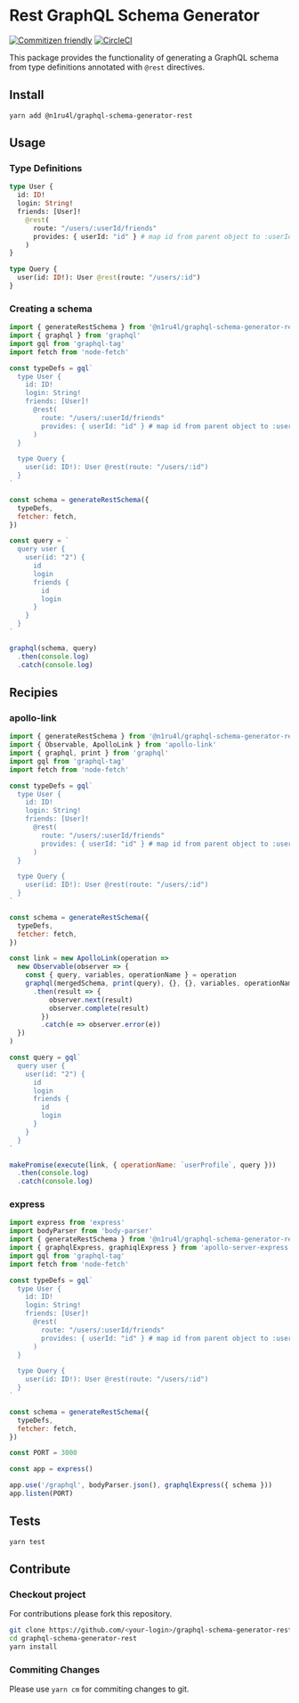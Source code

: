 # Rest GraphQL Schema Generator

[![Commitizen friendly](https://img.shields.io/badge/commitizen-friendly-brightgreen.svg)](http://commitizen.github.io/cz-cli/)
[![CircleCI](https://circleci.com/gh/n1ru4l/graphql-schema-generator-rest.svg?style=svg)](https://circleci.com/gh/n1ru4l/apollo-link-rest)

This package provides the functionality of generating a GraphQL schema from type definitions annotated with `@rest` directives.

## Install

```shell
yarn add @n1ru4l/graphql-schema-generator-rest
```

## Usage

### Type Definitions

```graphql
type User {
  id: ID!
  login: String!
  friends: [User]!
    @rest(
      route: "/users/:userId/friends"
      provides: { userId: "id" } # map id from parent object to :userId route param
    )
}

type Query {
  user(id: ID!): User @rest(route: "/users/:id")
}
```

### Creating a schema

```javascript
import { generateRestSchema } from '@n1ru4l/graphql-schema-generator-rest'
import { graphql } from 'graphql'
import gql from 'graphql-tag'
import fetch from 'node-fetch'

const typeDefs = gql`
  type User {
    id: ID!
    login: String!
    friends: [User]!
      @rest(
        route: "/users/:userId/friends"
        provides: { userId: "id" } # map id from parent object to :userId route param
      )
  }

  type Query {
    user(id: ID!): User @rest(route: "/users/:id")
  }
`

const schema = generateRestSchema({
  typeDefs,
  fetcher: fetch,
})

const query = `
  query user {
    user(id: "2") {
      id
      login
      friends {
        id
        login
      }
    }
  }
`

graphql(schema, query)
  .then(console.log)
  .catch(console.log)
```

## Recipies

### apollo-link

```javascript
import { generateRestSchema } from '@n1ru4l/graphql-schema-generator-rest'
import { Observable, ApolloLink } from 'apollo-link'
import { graphql, print } from 'graphql'
import gql from 'graphql-tag'
import fetch from 'node-fetch'

const typeDefs = gql`
  type User {
    id: ID!
    login: String!
    friends: [User]!
      @rest(
        route: "/users/:userId/friends"
        provides: { userId: "id" } # map id from parent object to :userId route param
      )
  }

  type Query {
    user(id: ID!): User @rest(route: "/users/:id")
  }
`

const schema = generateRestSchema({
  typeDefs,
  fetcher: fetch,
})

const link = new ApolloLink(operation =>
  new Observable(observer => {
    const { query, variables, operationName } = operation
    graphql(mergedSchema, print(query), {}, {}, variables, operationName)
      .then(result => {
          observer.next(result)
          observer.complete(result)
        })
        .catch(e => observer.error(e))
  })
)

const query = gql`
  query user {
    user(id: "2") {
      id
      login
      friends {
        id
        login
      }
    }
  }
`

makePromise(execute(link, { operationName: `userProfile`, query }))
  .then(console.log)
  .catch(console.log)
```

### express

```javascript
import express from 'express'
import bodyParser from 'body-parser'
import { generateRestSchema } from '@n1ru4l/graphql-schema-generator-rest'
import { graphqlExpress, graphiqlExpress } from 'apollo-server-express'
import gql from 'graphql-tag'
import fetch from 'node-fetch'

const typeDefs = gql`
  type User {
    id: ID!
    login: String!
    friends: [User]!
      @rest(
        route: "/users/:userId/friends"
        provides: { userId: "id" } # map id from parent object to :userId route param
      )
  }

  type Query {
    user(id: ID!): User @rest(route: "/users/:id")
  }
`

const schema = generateRestSchema({
  typeDefs,
  fetcher: fetch,
})

const PORT = 3000

const app = express()

app.use('/graphql', bodyParser.json(), graphqlExpress({ schema }))
app.listen(PORT)
```

## Tests

```shell
yarn test
```

## Contribute

### Checkout project

For contributions please fork this repository.

```bash
git clone https://github.com/<your-login>/graphql-schema-generator-rest.git
cd graphql-schema-generator-rest
yarn install
```

### Commiting Changes

Please use `yarn cm` for commiting changes to git.
